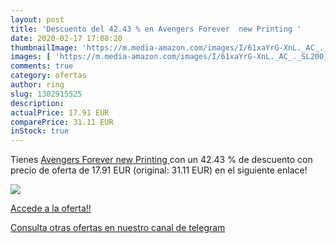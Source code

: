 ```yaml
---
layout: post
title: 'Descuento del 42.43 % en Avengers Forever  new Printing '
date: 2020-02-17 17:08:20
thumbnailImage: 'https://m.media-amazon.com/images/I/61xaYrG-XnL._AC_._SL200_.jpg'
images: [ 'https://m.media-amazon.com/images/I/61xaYrG-XnL._AC_._SL200_.jpg' ]
comments: true
category: ofertas
author: ring
slug: 1302915525
description:
actualPrice: 17.91 EUR
comparePrice: 31.11 EUR
inStock: true
---
```


Tienes [Avengers Forever  new Printing ](https://www.amazon.es/dp/1302915525/?tag=redken-21) con un 42.43 % de descuento con precio de oferta de 17.91 EUR (original: 31.11 EUR) en el siguiente enlace!

[![](https://m.media-amazon.com/images/I/61xaYrG-XnL._AC_._SL200_.jpg)](https://www.amazon.es/dp/1302915525/?tag=redken-21)

[Accede a la oferta!!](https://www.amazon.es/dp/1302915525/?tag=redken-21)

[Consulta otras ofertas en nuestro canal de telegram](https://t.me/s/ofertas25)
